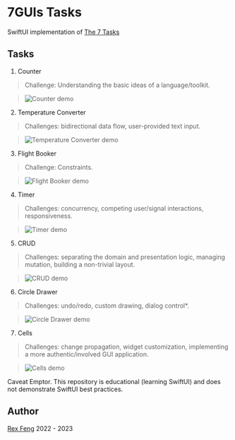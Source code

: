 # 7GUIs Tasks

SwiftUI implementation of [The 7 Tasks](https://7guis.github.io/7guis/tasks)

## Tasks

1. Counter

> Challenge: Understanding the basic ideas of a language/toolkit.

> ![Counter demo](demo/task1.gif)

2. Temperature Converter

> Challenges: bidirectional data flow, user-provided text input.

> ![Temperature Converter demo](demo/task2.gif)

3. Flight Booker

> Challenge: Constraints.

> ![Flight Booker demo](demo/task3.gif)

4. Timer

> Challenges: concurrency, competing user/signal interactions, responsiveness.

> ![Timer demo](demo/task4.gif)

5. CRUD

> Challenges: separating the domain and presentation logic, managing mutation, building a non-trivial layout.

> ![CRUD demo](demo/task5.gif)

6. Circle Drawer

> Challenges: undo/redo, custom drawing, dialog control*.

> ![Circle Drawer demo](demo/task6.gif)

7. Cells

> Challenges: change propagation, widget customization, implementing a more authentic/involved GUI application.

> ![Cells demo](demo/task7.gif)


Caveat Emptor. This repository is educational (learning SwiftUI) and does not demonstrate SwiftUI best practices.

## Author

[Rex Feng](https://rexfeng.com) 2022 - 2023
